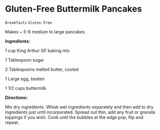 # Gluten-Free Buttermilk Pancakes

`Breakfasts` `Gluten Free`

Makes ~ 5-6 medium to large pancakes

**Ingredients:**

1 cup King Arthur GF baking mix

1 Tablespoon sugar

2 Tablespoons melted butter, cooled

1 Large egg, beaten

1 1/2 cups buttermilk 

**Directions:**

Mix dry ingredients. Whisk wet ingredients separately and then add to dry ingredients just until incorporated. Spread out thin, add any fruit or granola toppings if you wish. Cook until the bubbles at the edge pop, flip and repeat.
